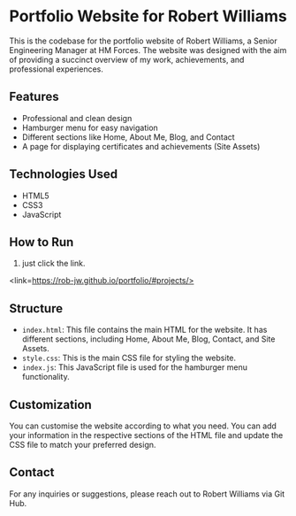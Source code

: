 # Portfolio Website for Robert Williams

This is the codebase for the portfolio website of Robert Williams, a Senior Engineering Manager at HM Forces. The website was designed with the aim of providing a succinct overview of my work, achievements, and professional experiences.

## Features

- Professional and clean design
- Hamburger menu for easy navigation
- Different sections like Home, About Me, Blog, and Contact
- A page for displaying certificates and achievements (Site Assets)

## Technologies Used

- HTML5
- CSS3
- JavaScript

## How to Run

1. just click the link.

<link=https://rob-jw.github.io/portfolio/#projects/>

## Structure

- `index.html`: This file contains the main HTML for the website. It has different sections, including Home, About Me, Blog, Contact, and Site Assets.
- `style.css`: This is the main CSS file for styling the website.
- `index.js`: This JavaScript file is used for the hamburger menu functionality.

## Customization

You can customise the website according to what you need. You can add your information in the respective sections of the HTML file and update the CSS file to match your preferred design.

## Contact

For any inquiries or suggestions, please reach out to Robert Williams via Git Hub.
